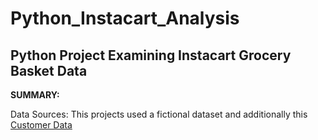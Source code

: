 # Python_Instacart_Analysis

## Python Project Examining Instacart Grocery Basket Data

**SUMMARY:** 


Data Sources: This projects used a fictional dataset and additionally this [Customer Data](https://s3.amazonaws.com/coach-courses-us/public/courses/data-immersion/A4/A4_Data_Assets/customers.zip)
